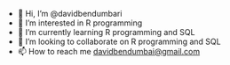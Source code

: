 - 👋 Hi, I’m @davidbendumbari
- 👀 I’m interested in R programming
- 🌱 I’m currently learning R programming and SQL
- 💞️ I’m looking to collaborate on R programming and SQL
- 📫 How to reach me davidbendumbai@gmail.com

<!---
davidbendumbari/davidbendumbari is a ✨ special ✨ repository because its `README.md` (this file) appears on your GitHub profile.
You can click the Preview link to take a look at your changes.
--->
